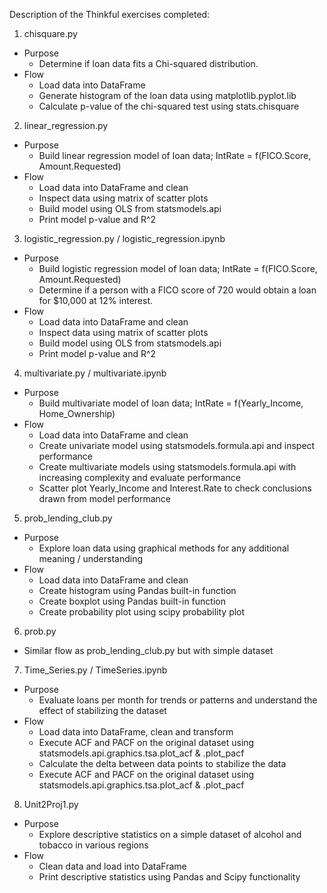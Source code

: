 Description of the Thinkful exercises completed:

1. chisquare.py
  * Purpose
    * Determine if loan data fits a Chi-squared distribution.
  * Flow
      * Load data into DataFrame
      * Generate histogram of the loan data using matplotlib.pyplot.lib
      * Calculate p-value of the chi-squared test using stats.chisquare
2. linear_regression.py
  * Purpose
    * Build linear regression model of loan data; IntRate = f(FICO.Score, Amount.Requested)
  * Flow
    * Load data into DataFrame and clean
    * Inspect data using matrix of scatter plots
    * Build model using OLS from statsmodels.api
    * Print model p-value and R^2
3. logistic_regression.py / logistic_regression.ipynb
  * Purpose
    * Build logistic regression model of loan data; IntRate = f(FICO.Score, Amount.Requested)
    * Determine if a person with a FICO score of 720 would obtain a loan for $10,000 at 12% interest.
  * Flow
    * Load data into DataFrame and clean
    * Inspect data using matrix of scatter plots
    * Build model using OLS from statsmodels.api
    * Print model p-value and R^2
4. multivariate.py / multivariate.ipynb
  * Purpose
    * Build multivariate model of loan data; IntRate = f(Yearly_Income, Home_Ownership)
  * Flow
    * Load data into DataFrame and clean
    * Create univariate model using statsmodels.formula.api and inspect performance
    * Create multivariate models using statsmodels.formula.api  with increasing complexity and evaluate performance
    * Scatter plot Yearly_Income and Interest.Rate to check conclusions drawn from model performance
5. prob_lending_club.py
  * Purpose
    * Explore loan data using graphical methods for any additional meaning / understanding
  * Flow
    * Load data into DataFrame and clean
    * Create histogram using Pandas built-in function
    * Create boxplot using Pandas built-in function
    * Create probability plot using scipy probability plot
6. prob.py
  * Similar flow as prob_lending_club.py but with simple dataset
7. Time_Series.py / TimeSeries.ipynb
  * Purpose
    * Evaluate loans per month for trends or patterns and understand the effect of stabilizing the dataset
  * Flow
    * Load data into DataFrame, clean and transform
    * Execute ACF and PACF on the original dataset using statsmodels.api.graphics.tsa.plot_acf & .plot_pacf
    * Calculate the delta between data points to stabilize the data
    * Execute ACF and PACF on the original dataset using statsmodels.api.graphics.tsa.plot_acf & .plot_pacf
8. Unit2Proj1.py
  * Purpose
    * Explore descriptive statistics on a simple dataset of alcohol and tobacco in various regions
  * Flow
    * Clean data and load into DataFrame
    * Print descriptive statistics using Pandas and Scipy functionality
